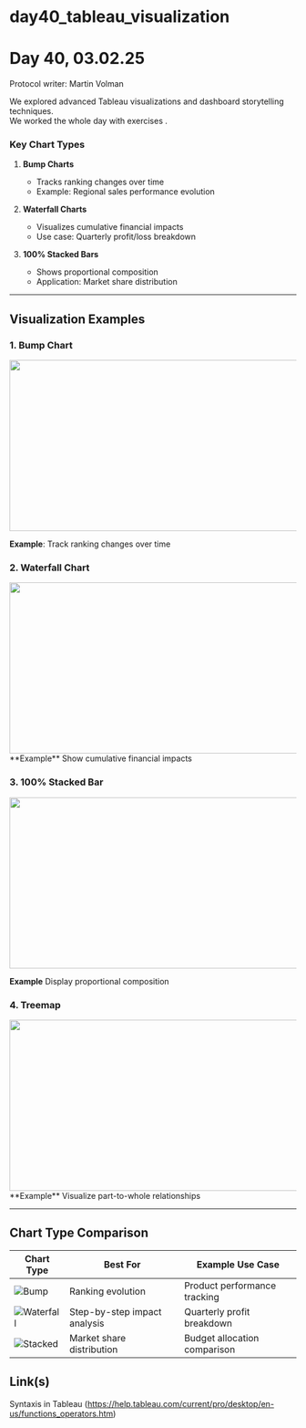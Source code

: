 # day40_tableau_visualization
# Day 40, 03.02.25  
Protocol writer: Martin Volman

We explored advanced Tableau visualizations and dashboard storytelling techniques.  
We worked the whole day with exercises .


### Key Chart Types  
1. **Bump Charts**  
   - Tracks ranking changes over time  
   - Example: Regional sales performance evolution  

2. **Waterfall Charts**  
   - Visualizes cumulative financial impacts  
   - Use case: Quarterly profit/loss breakdown  

3. **100% Stacked Bars**  
   - Shows proportional composition  
   - Application: Market share distribution  

---  
## __Visualization Examples__  

### 1. Bump Chart  


<img src="https://randomtechthoughtsblog.files.wordpress.com/2020/05/bump-chart.png" width="600" height="300" />  

**Example**: Track ranking changes over time

### 2. Waterfall Chart  


<img src="https://media.datacamp.com/legacy/v1714130196/image_b1f189af9e.png" width="600" height="300" />  
**Example** Show cumulative financial impacts  

### 3. 100% Stacked Bar  

<img src="https://community.tableau.com/sfc/servlet.shepherd/version/renditionDownload?rendition=THUMB720BY480&versionId=0684T000001hEfq&operationContext=CHATTER&contentId=05T4T0000077xR5&page=0"  width="600" height="300" />  


**Example** Display proportional composition  

### 4. Treemap  
<img src="https://media.datacamp.com/legacy/v1714130196/image_b1f189af9e.png" width="600" height="300" />  
**Example** Visualize part-to-whole relationships  


---  
## __Chart Type Comparison__  

| Chart Type       | Best For                          | Example Use Case              |  
|------------------|-----------------------------------|-------------------------------|  
| ![Bump](https://via.placeholder.com/100x50?text=Bump)       | Ranking evolution                | Product performance tracking  |  
| ![Waterfall](https://via.placeholder.com/100x50?text=Waterfall) | Step-by-step impact analysis     | Quarterly profit breakdown    |  
| ![Stacked](https://via.placeholder.com/100x50?text=Stacked)    | Market share distribution        | Budget allocation comparison  |  


## __Link(s)__ 

Syntaxis in Tableau
(https://help.tableau.com/current/pro/desktop/en-us/functions_operators.htm)

